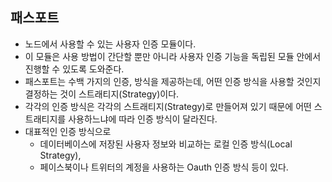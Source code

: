 ## 패스포트
- 노드에서 사용할 수 있는 사용자 인증 모듈이다.
- 이 모듈은 사용 방법이 간단할 뿐만 아니라 사용자 인증 기능을 독립된 모듈 안에서 진행할 수 있도록 도와준다.
- 패스포트는 수백 가지의 인증, 방식을 제공하는데, 어떤 인증 방식을 사용할 것인지 결정하는 것이 스트래티지(Strategy)이다.
- 각각의 인증 방식은 각각의 스트래티지(Strategy)로 만들어져 있기 때문에 어떤 스트래티지를 사용하느냐에 따라 인증 방식이 달라진다.
- 대표적인 인증 방식으로
  - 데이터베이스에 저장된 사용자 정보와 비교하는 로컬 인증 방식(Local Strategy),
  - 페이스북이나 트위터의 계정을 사용하는 Oauth 인증 방식 등이 있다.

